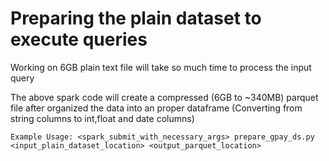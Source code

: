 # Preparing the plain dataset to execute queries

Working on 6GB plain text file will take so much time to process the input query

The above spark code will create a compressed (6GB to ~340MB) parquet file after organized the data into an proper dataframe (Converting from string columns to int,float and date columns)

`Example Usage: <spark_submit_with_necessary_args> prepare_gpay_ds.py <input_plain_dataset_location> <output_parquet_location>`
